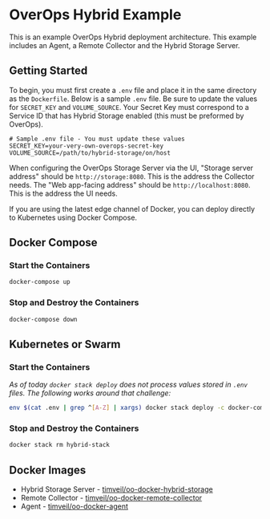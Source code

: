 # OverOps Hybrid Example
This is an example OverOps Hybrid deployment architecture.  This example includes an Agent, a Remote Collector and the Hybrid Storage Server.

## Getting Started
To begin, you must first create a `.env` file and place it in the same directory as the `Dockerfile`.  Below is a sample `.env` file.  Be sure to update the values for `SECRET_KEY` and `VOLUME_SOURCE`.  Your Secret Key must correspond to a Service ID that has Hybrid Storage enabled (this must be preformed by OverOps).

```properties
# Sample .env file - You must update these values
SECRET_KEY=your-very-own-overops-secret-key
VOLUME_SOURCE=/path/to/hybrid-storage/on/host
```

When configuring the OverOps Storage Server via the UI, "Storage server address" should be `http://storage:8080`.  This is the address the Collector needs.  The "Web app-facing address" should be `http://localhost:8080`.  This is the address the UI needs.

If you are using the latest edge channel of Docker, you can deploy directly to Kubernetes using Docker Compose.

## Docker Compose

### Start the Containers
```bash
docker-compose up
```

### Stop and Destroy the Containers
```bash
docker-compose down
```

## Kubernetes or Swarm

### Start the Containers
*As of today `docker stack deploy` does not process values stored in `.env` files.  The following works around that challenge:*
```bash
env $(cat .env | grep ^[A-Z] | xargs) docker stack deploy -c docker-compose.yml hybrid-stack
```

### Stop and Destroy the Containers
```bash
docker stack rm hybrid-stack
```

## Docker Images
* Hybrid Storage Server - [timveil/oo-docker-hybrid-storage](https://hub.docker.com/r/timveil/oo-docker-hybrid-storage/)
* Remote Collector - [timveil/oo-docker-remote-collector](https://hub.docker.com/r/timveil/oo-docker-remote-collector/)
* Agent - [timveil/oo-docker-agent](https://hub.docker.com/r/timveil/oo-docker-agent/)